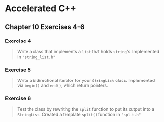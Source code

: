 # Accelerated C++
## Chapter 10 Exercises 4-6

### Exercise 4
>Write a class that implements a `list` that holds `string`'s.
Implemented in `"string_list.h"`

### Exercise 5
>Write a bidirectional iterator for your `StringList` class.
Implemented via `begin()` and `end()`, which return pointers.

### Exercise 6
>Test the class by rewriting the `split` function to put its output into a
>`StringList`.
Created a template `split()` function in `"split.h"`
